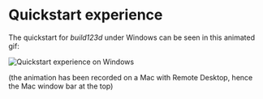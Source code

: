 # Quickstart experience

The quickstart for _build123d_ under Windows can be seen in this animated gif:

![Quickstart experience on Windows](../screenshots/quickstart.gif)

(the animation has been recorded on a Mac with Remote Desktop, hence the Mac window bar at the top)
